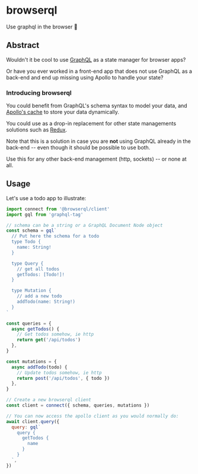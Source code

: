 # browserql

Use graphql in the browser 🚀

## Abstract

Wouldn't it be cool to use [GraphQL](https://graphql.org/) as a state manager for browser apps?

Or have you ever worked in a front-end app that does not use GraphQL as a back-end and end up missing using Apollo to handle your state?

### Introducing browserql

You could benefit from GraphQL's schema syntax to model your data, and [Apollo's cache](https://www.apollographql.com/docs/react/caching/cache-interaction/) to store your data dynamically.

You could use as a drop-in replacement for other state managements solutions such as [Redux](https://redux.js.org/).

Note that this is a solution in case you are **not** using GraphQL already in the back-end -- even though it should be possible to use both.

Use this for any other back-end management (http, sockets) -- or none at all.

## Usage

Let's use a todo app to illustrate:

```js
import connect from '@browserql/client'
import gql from 'graphql-tag'

// schema can be a string or a GraphQL Document Node object
const schema = gql`
  // Put here the schema for a todo
  type Todo {
    name: String!
  }

  type Query {
    // get all todos
    getTodos: [Todo!]!
  }

  type Mutation {
    // add a new todo
    addTodo(name: String!)
  }
`

const queries = {
  async getTodos() {
    // Get todos somehow, ie http
    return get('/api/todos')
  },
}

const mutations = {
  async addTodo(todo) {
    // Update todos somehow, ie http
    return post('/api/todos', { todo })
  },
}

// Create a new browserql client
const client = connect({ schema, queries, mutations })

// You can now access the apollo client as you would normally do:
await client.query({
  query: gql`
    query {
      getTodos {
        name
      }
    }
  `,
})
```

